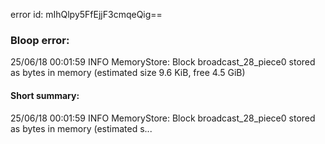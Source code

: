 error id: mIhQlpy5FfEjjF3cmqeQig==
### Bloop error:

25/06/18 00:01:59 INFO MemoryStore: Block broadcast_28_piece0 stored as bytes in memory (estimated size 9.6 KiB, free 4.5 GiB)
#### Short summary: 

25/06/18 00:01:59 INFO MemoryStore: Block broadcast_28_piece0 stored as bytes in memory (estimated s...